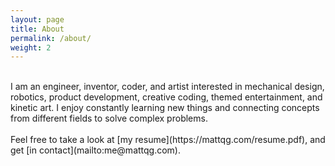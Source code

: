 ```yaml
---
layout: page
title: About
permalink: /about/
weight: 2
---
```




<br>
I am an engineer, inventor, coder, and artist interested in mechanical design, robotics, product development, creative coding, themed entertainment, and kinetic art. I enjoy constantly learning new things and connecting concepts from different fields to solve complex problems. 
<br>

<br>
Feel free to take a look at [my resume](https://mattqg.com/resume.pdf), and get [in contact](mailto:me@mattqg.com). 
<br>



<!-- <div class="row">
{% include about/timeline.html %}
</div> -->

